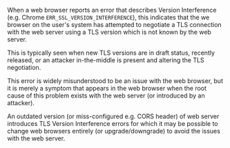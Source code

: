 When a web browser reports an error that describes Version Interference (e.g. Chrome `ERR_SSL_VERSION_INTERFERENCE`), this indicates that the we browser on the user's system has attempted to negotiate a TLS connection with the web server using a TLS version which is not known by the web server.

This is typically seen when new TLS versions are in draft status, recently released, or an attacker in-the-middle is present and altering the TLS negotiation.

This error is widely misunderstood to be an issue with the web browser, but it is merely a symptom that appears in the web browser when the root cause of this problem exists with the web server (or introduced by an attacker).

An outdated version (or miss-configured e.g. CORS header) of web server introduces TLS Version Interference errors for which it may be possible to change web browsers entirely (or upgrade/downgrade) to avoid the issues with the web server.
